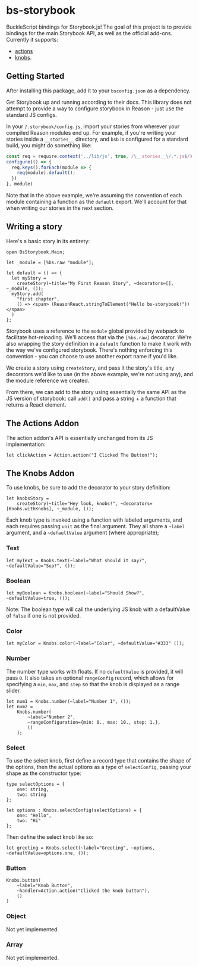 # bs-storybook

BuckleScript bindings for Storybook.js! The goal of this project is to provide bindings for the main Storybook API, as well as the official add-ons. Currently it supports:
 * [actions](https://github.com/storybooks/storybook/tree/master/addons/actions)
 * [knobs](https://github.com/storybooks/storybook/tree/master/addons/knobs).

## Getting Started

After installing this package, add it to your `bsconfig.json` as a dependency.

Get Storybook up and running according to their docs. This library does not attempt to provide a way to configure storybook in Reason - just use the standard JS configs.

In your `/.storybook/config.js`, import your stories from wherever your compiled Reason modules end up. For example, if you're writing your stories inside a `__stories__` directory, and `bsb` is configured for a standard build, you might do something like:

```javascript
const req = require.context('../lib/js', true, /\__stories__\/.*.js$/)
configure(() => {
  req.keys().forEach(module => {
    req(module).default();
  })
}, module)
```

Note that in the above example, we're assuming the convention of each module containing a function as the `default` export. We'll account for that when writing our stories in the next section.

## Writing a story

Here's a basic story in its entirety:

```reason
open BsStorybook.Main;

let _module = [%bs.raw "module"];

let default = () => {
  let myStory =
    createStory(~title="My First Reason Story", ~decorators=[], ~_module, ());
  myStory.add(
    "first chapter",
    () => <span> (ReasonReact.stringToElement("Hello bs-storybook!")) </span>
  )
};
```

Storybook uses a reference to the `module` global provided by webpack to facilitate hot-reloading. We'll access that via the `[%bs.raw]` decorator. We're also wrapping the story definition in a `default` function to make it work with the way we've configured storybook. There's nothing enforcing this convention - you can choose to use another export name if you'd like.

We create a story using `createStory`, and pass it the story's title, any decorators we'd like to use (in the above example, we're not using any), and the module reference we created.

From there, we can add to the story using essentially the same API as the JS version of storybook: call `add()` and pass a string + a function that returns a React element.

## The Actions Addon

The action addon's API is essentially unchanged from its JS implementation:

```reason
let clickAction = Action.action("I Clicked The Button!");
```

## The Knobs Addon

To use knobs, be sure to add the decorator to your story definition:

```reason
let knobsStory =
	createStory(~title="Hey look, knobs!", ~decorators=[Knobs.withKnobs], ~_module, ());
```

Each knob type is invoked using a function with labeled arguments, and each requires passing `unit` as the final argument. They all share a `~label` argument, and a `~defaultValue` argument (where appropriate);

### Text

```reason
let myText = Knobs.text(~label="What should it say?", ~defaultValue="Sup?", ());
```

### Boolean

```reason
let myBoolean = Knobs.boolean(~label="Should Show?", ~defaultValue=true, ());
```

Note: The boolean type will call the underlying JS knob with a defaultValue of `false` if one is not provided.

### Color

```reason
let myColor = Knobs.color(~label="Color", ~defaultValue="#333" ());
```

### Number

The number type works with floats. If no `defaultValue` is provided, it will pass `0`. It also takes an optional `rangeConfig` record, which allows for specifying a `min`, `max`, and `step` so that the knob is displayed as a range slider.

```reason
let num1 = Knobs.number(~label="Number 1", ());
let num2 =
	Knobs.number(
		~label="Number 2",
		~rangeConfiguration={min: 0., max: 10., step: 1.},
		()
	);
```

### Select

To use the select knob, first define a record type that contains the shape of the options, then the actual options as a type of `selectConfig`, passing your shape as the constructor type:

```reason
type selectOptions = {
	one: string,
	two: string
};

let options : Knobs.selectConfig(selectOptions) = {
	one: "Hello",
	two: "Hi"
};
```

Then define the select knob like so:

```reason
let greeting = Knobs.select(~label="Greeting", ~options, ~defaultValue=options.one, ());
```

### Button

```reason
Knobs.button(
	~label="Knob Button",
	~handler=Action.action("Clicked the knob button"),
	()
)
```

### Object

Not yet implemented.

### Array

Not yet implemented.
